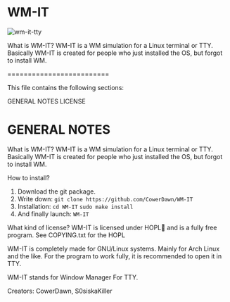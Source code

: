 # WM-IT
![wm-it-tty](https://github.com/user-attachments/assets/c334a29c-4c72-4444-a072-5e8e192b1006)



What is WM-IT? WM-IT is a WM simulation for a Linux terminal or TTY. Basically WM-IT is created for people who just installed the OS, but forgot to install WM.

=========================

This file contains the following sections:

GENERAL NOTES
LICENSE

GENERAL NOTES
=============
What is WM-IT?
WM-IT is a WM simulation for a Linux terminal or TTY. Basically WM-IT is created for people who just installed the OS, but forgot to install WM.

How to install?
1. Download the git package.
2. Write down: `git clone https://github.com/CowerDawn/WM-IT`
3. Installation: `cd WM-IT`
`sudo make install`
5. And finally launch: `WM-IT`

What kind of license? WM-IT is licensed under HOPL🍻 and is a fully free program.
See COPYING.txt for the HOPL

WM-IT is completely made for GNU/Linux systems. Mainly for Arch Linux and the like. For the program to work fully, it is recommended to open it in TTY.

WM-IT stands for Window Manager For TTY.

Creators: CowerDawn, S0siskaKiller
